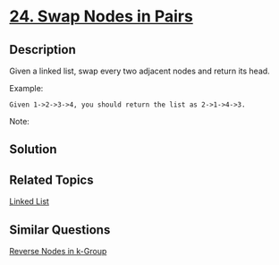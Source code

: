 # [24. Swap Nodes in Pairs](https://leetcode.com/problems/swap-nodes-in-pairs)

## Description

Given a linked list, swap every two adjacent nodes and return its head.

Example:

```
Given 1->2->3->4, you should return the list as 2->1->4->3.
```

Note:

## Solution



## Related Topics

[Linked List](https://leetcode.com/tag/linked-list/) 

## Similar Questions

[Reverse Nodes in k-Group](https://leetcode.com/problems/reverse-nodes-in-k-group/)
